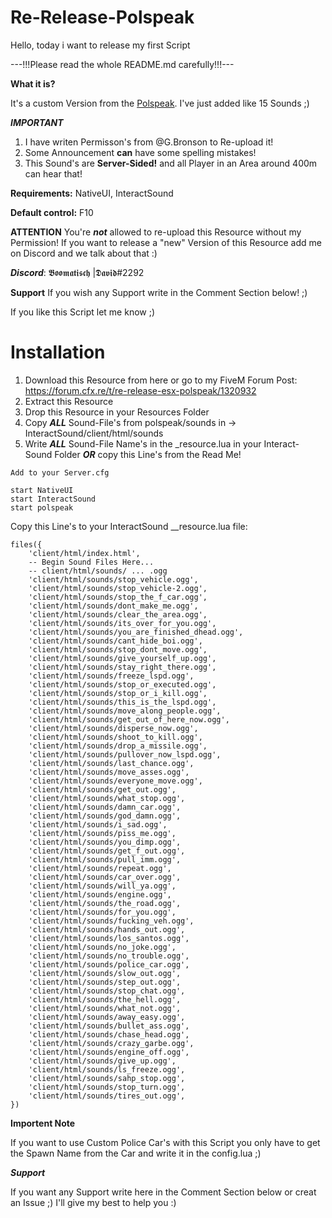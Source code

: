 # Re-Release-Polspeak
Hello,
today i want to release my first Script

---!!!Please read the whole README.md carefully!!!---


**What it is?**

It's a custom Version from the [Polspeak](https://forum.cfx.re/t/release-polspeak-police-vehicle-megaphone/257835). I've just added like 15 Sounds ;)


***IMPORTANT***
1. I have writen Permisson's from @G.Bronson to Re-upload it! 
2. Some Announcement **can**  have some spelling mistakes! 
3. This Sound's are **Server-Sided!** and all Player in an Area  around 400m can hear that!

**Requirements:** NativeUI, InteractSound


**Default control:** F10


**ATTENTION**
You're ***not*** allowed to re-upload this Resource without my Permission!
If you want to release a "new" Version of this Resource add me on Discord and we talk about that :)

***Discord***: 𝕭𝖔𝖔𝖒𝖆𝖙𝖎𝖘𝖈𝖍 |𝕯𝖆𝖛𝖎𝖉#2292

**Support**
If you wish any Support write in the Comment Section below! ;)

If you like this Script let me know ;)

# Installation

1. Download this Resource from here or go to my FiveM Forum Post: https://forum.cfx.re/t/re-release-esx-polspeak/1320932
2. Extract this Resource
3. Drop this Resource in your Resources Folder
4. Copy ***ALL*** Sound-File's from polspeak/sounds in -> InteractSound/client/html/sounds
5. Write ***ALL*** Sound-File Name's in the _resource.lua in your Interact-Sound Folder ***OR*** copy this Line's from the Read Me!

```
Add to your Server.cfg

start NativeUI
start InteractSound
start polspeak
```


Copy this Line's to your InteractSound __resource.lua file: 
```
files({
    'client/html/index.html',
    -- Begin Sound Files Here...
    -- client/html/sounds/ ... .ogg
	'client/html/sounds/stop_vehicle.ogg',
	'client/html/sounds/stop_vehicle-2.ogg',
	'client/html/sounds/stop_the_f_car.ogg',
	'client/html/sounds/dont_make_me.ogg',
	'client/html/sounds/clear_the_area.ogg',
	'client/html/sounds/its_over_for_you.ogg',
	'client/html/sounds/you_are_finished_dhead.ogg',
	'client/html/sounds/cant_hide_boi.ogg',
	'client/html/sounds/stop_dont_move.ogg',
	'client/html/sounds/give_yourself_up.ogg',
	'client/html/sounds/stay_right_there.ogg',
	'client/html/sounds/freeze_lspd.ogg',
	'client/html/sounds/stop_or_executed.ogg',
	'client/html/sounds/stop_or_i_kill.ogg',
	'client/html/sounds/this_is_the_lspd.ogg',
	'client/html/sounds/move_along_people.ogg',
	'client/html/sounds/get_out_of_here_now.ogg',
	'client/html/sounds/disperse_now.ogg',
	'client/html/sounds/shoot_to_kill.ogg',
	'client/html/sounds/drop_a_missile.ogg',
	'client/html/sounds/pullover_now_lspd.ogg',
	'client/html/sounds/last_chance.ogg',
	'client/html/sounds/move_asses.ogg',
	'client/html/sounds/everyone_move.ogg',
	'client/html/sounds/get_out.ogg',
	'client/html/sounds/what_stop.ogg',
	'client/html/sounds/damn_car.ogg',
	'client/html/sounds/god_damn.ogg',
	'client/html/sounds/i_sad.ogg',
	'client/html/sounds/piss_me.ogg',
	'client/html/sounds/you_dimp.ogg',
	'client/html/sounds/get_f_out.ogg',
	'client/html/sounds/pull_imm.ogg',
	'client/html/sounds/repeat.ogg',
	'client/html/sounds/car_over.ogg',
	'client/html/sounds/will_ya.ogg',
	'client/html/sounds/engine.ogg',
	'client/html/sounds/the_road.ogg',
	'client/html/sounds/for_you.ogg',
	'client/html/sounds/fucking_veh.ogg',
	'client/html/sounds/hands_out.ogg',
	'client/html/sounds/los_santos.ogg',
	'client/html/sounds/no_joke.ogg',
	'client/html/sounds/no_trouble.ogg',
	'client/html/sounds/police_car.ogg',
	'client/html/sounds/slow_out.ogg',
	'client/html/sounds/step_out.ogg',
	'client/html/sounds/stop_chat.ogg',
	'client/html/sounds/the_hell.ogg',
	'client/html/sounds/what_not.ogg',	
	'client/html/sounds/away_easy.ogg',
	'client/html/sounds/bullet_ass.ogg',
	'client/html/sounds/chase_head.ogg',
	'client/html/sounds/crazy_garbe.ogg',
	'client/html/sounds/engine_off.ogg',
	'client/html/sounds/give_up.ogg',
	'client/html/sounds/ls_freeze.ogg',
	'client/html/sounds/sahp_stop.ogg',
	'client/html/sounds/stop_turn.ogg',
	'client/html/sounds/tires_out.ogg',
})
```


**Importent Note**

If you want to use Custom Police Car's with this Script you only have to get the Spawn Name from the Car and write it in the config.lua ;)

***Support***

If you want any Support write here in the Comment Section below or creat an Issue ;) I'll give my best to help you :)
